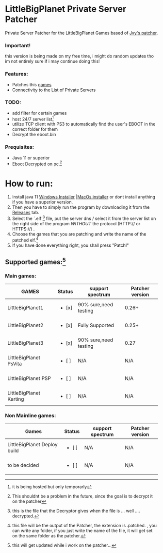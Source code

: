 # LittleBigPlanet Private Server Patcher
Private Server Patcher for the LittleBigPlanet Games based of [Jvy's patcher](https://github.com/LBPUnion/UnionPatcher).

### Important!
this version is being made on my free time, i might do random updates tho im not entirely sure if i may continue doing this!

### Features:

- Patches this [games](#games)
- Connectivity to the List of Private Servers


### TODO:
- add filter for certain games<br />
- host 24/7 server list[^1]<br />
- utilize TCP client with PS3 to automatically find the user's EBOOT in the correct folder for them
- Decrypt the eboot.bin



[^1]: it is being hosted but only temporarly



### Prequisites:
- Java 11 or superior
- Eboot Decrypted on pc.[^2]

[^2]:This shouldnt be a problem in the future, since the goal is to decrypt it on the patcher


# How to run:
1. Install java 11 [Windows Installer](https://download.oracle.com/otn/java/jdk/jdk-11.0.12_windows-x64_bin.exe) |[MacOs installer](https://download.oracle.com/otn/java/jdk/11.0.12%2B8/f411702ca7704a54a79ead0c2e0942a3/jdk-11.0.12_osx-x64_bin.tar.gz) or dont install anything if you have a superior version.
2. Then you have to simply run the program by downloading it from the [Releases](https://github.com/SyngletOxygen/LittleBigPlanetPrivateServerPatcher/releases) tab.
3. Select the ´.elf´[^3] file, put the server dns / select it from the server list on the right side of the program *WITHOUT* the protocol (HTTP:// or HTTPS://) .
4. Choose the games that you are patching and write the name of the patched elf.[^4]
5. If you have done everything right, you shall press "Patch!"

## <a name= "games"> Supported games:</a>[^5]

### Main games:

| GAMES                  |Status                 |support spectrum     |Patcher version|
|------------------------|-----------------------|---------------------|---------------|
| LittleBigPlanet1       |<ul><li> [x] </li></ul>|90% sure,need testing|0.26+|
| LittleBigPlanet2       |<ul><li> [x] </li></ul>|Fully Supported      |0.25+|
| LittleBigPlanet3       |<ul><li> [x] </li></ul>|90% sure,need testing|0.27|
| LittleBigPlanet PsVita |<ul><li> [ ] </li></ul>|N/A                  |N/A|
| LittleBigPlanet PSP    |<ul><li> [ ] </li></ul>|N/A                  |N/A|
| LittleBigPlanet Karting|<ul><li> [ ] </li></ul>|N/A                  |N/A|


### Non Mainline games:
| Games                              |Status                 |support spectrum|Patcher version|
|------------------------------------|-----------------------|----------------|---------------|
| LittleBigPlanet  Deploy build      |<ul><li> [ ] </li></ul>|N/A             |N/A            |
| to be decided                      |<ul><li> [ ] </li></ul>|N/A             |N/A            |



[^3]:this is the file that the Decryptor gives when the file is ... well .... decrypted.
[^4]:this file will be the output of the Patcher, the extension is <FILENAME>.patched. , you can write any folder, if you just write the name of the file, it will get set on the same folder as the patcher.

[^5]: this will get updated while i work on the patcher...

